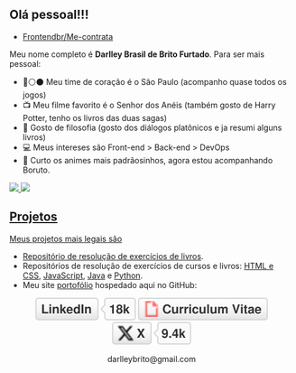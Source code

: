 ## Olá pessoal!!! 

- [Frontendbr/Me-contrata](https://github.com/frontendbr/me-contrata/issues/491#issue-977358968)

Meu nome completo é **Darlley Brasil de Brito Furtado**. Para ser mais pessoal:
- 🔴⚪⚫ Meu time de coração é o São Paulo (acompanho quase todos os jogos)
- 📺 Meu filme favorito é o Senhor dos Anéis (também gosto de Harry  Potter, tenho os livros das duas sagas)
- 📖 Gosto de filosofia (gosto dos diálogos platônicos e ja resumi alguns livros)
- 💻 Meus intereses são Front-end > Back-end > DevOps
- 🐙 Curto os animes mais padrãosinhos, agora estou acompanhando Boruto.

<div>
  <a href="https://github.com/Darlley">
  <img height="180em" src="https://github-readme-stats.vercel.app/api?username=Darlley&show_icons=true&theme=react&include_all_commits=true&count_private=true"/>
  <img height="180em" src="https://github-readme-stats.vercel.app/api/top-langs/?username=Darlley&layout=compact&langs_count=16&theme=react"/>
<div>
 
## Projetos
  
Meus projetos mais legais são

* Repositório de resolução de [exercícios de livros](https://github.com/Darlley/ExerciciosLivros).
* Repositórios de resolução de exercícios de cursos e livros: [HTML e CSS](https://github.com/Darlley/Frontend), [JavaScript](https://github.com/Darlley/JavaScript), [Java](https://github.com/Darlley/Java) e [Python](https://github.com/Darlley/Python).
* Meu site [portofólio](https://darlley.github.io/) hospedado aqui no GitHub: 
  
<p align="center">
	<a href="https://www.linkedin.com/in/darlley-brito-165884161/"><img src="https://raw.githubusercontent.com/terrytangyuan/terrytangyuan/f0f0c230de17855182ef3bdcdbb243b6c2e7c11d/imgs/linkedin.svg" alt="LinkedIn"></a>
	<a href="https://darlley.github.io/conhecimentos.html"><img src="https://raw.githubusercontent.com/terrytangyuan/terrytangyuan/f0f0c230de17855182ef3bdcdbb243b6c2e7c11d/imgs/cv.svg" alt="Curriculum Vitae"></a>
  <a href="https://twitter.com/darlley_brito"><img src="https://raw.githubusercontent.com/terrytangyuan/terrytangyuan/f0f0c230de17855182ef3bdcdbb243b6c2e7c11d/imgs/twitter.svg" alt="Twitter"></a>
</p>
<p align="center">
	darlleybrito@gmail.com
</p>
